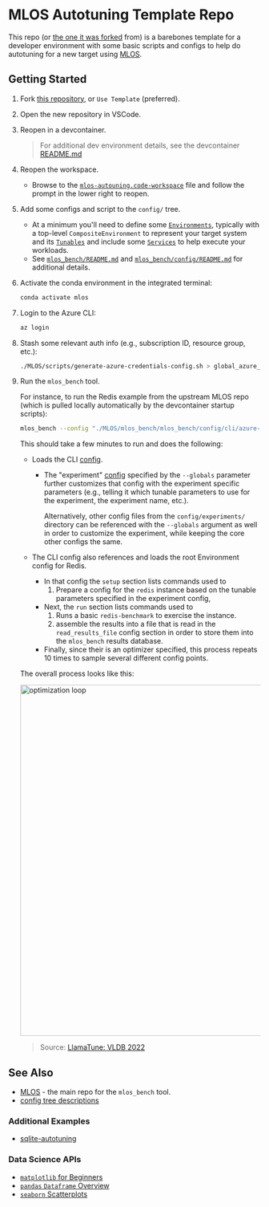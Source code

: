 # MLOS Autotuning Template Repo

This repo (or [the one it was forked](https://github.com/microsoft/mlos-autotuning-template) from) is a barebones template for a developer environment with some basic scripts and configs to help do autotuning for a new target using [MLOS](https://github.com/microsoft/MLOS).

## Getting Started

1. Fork [this repository](https://github.com/microsoft/mlos-autotuning-template), or `Use Template` (preferred).
1. Open the new repository in VSCode.
1. Reopen in a devcontainer.

    > For additional dev environment details, see the devcontainer [README.md](.devcontainer/README.md)

1. Reopen the workspace.

    - Browse to the [`mlos-autouning.code-workspace`](./mlos-autotuning.code-workspace) file and follow the prompt in the lower right to reopen.

1. Add some configs and script to the `config/` tree.

    - At a minimum you'll need to define some [`Environments`](https://github.com/microsoft/MLOS/tree/main/mlos_bench/mlos_bench/environments/README.md), typically with a top-level `CompositeEnvironment` to represent your target system and its [`Tunables`](https://github.com/microsoft/MLOS/tree/main/mlos_bench/mlos_bench/tunables/README.md) and include some [`Services`](https://github.com/microsoft/MLOS/blob/main/mlos_bench/mlos_bench/services/README.md) to help execute your workloads.
    - See [`mlos_bench/README.md`](https://github.com/microsoft/MLOS/tree/main/mlos_bench/README.md) and [`mlos_bench/config/README.md`](https://github.com/microsoft/MLOS/tree/main/mlos_bench/mlos_bench/config/README.md) for additional details.

1. Activate the conda environment in the integrated terminal:

    ```sh
    conda activate mlos
    ```

1. Login to the Azure CLI:

    ```sh
    az login
    ```

1. Stash some relevant auth info (e.g., subscription ID, resource group, etc.):

    ```sh
    ./MLOS/scripts/generate-azure-credentials-config.sh > global_azure_config.json
    ```

1. Run the `mlos_bench` tool.

    For instance, to run the Redis example from the upstream MLOS repo (which is pulled locally automatically by the devcontainer startup
    scripts):

    ```sh
    mlos_bench --config "./MLOS/mlos_bench/mlos_bench/config/cli/azure-redis-opt.jsonc" --globals "./MLOS/mlos_bench/mlos_bench/config/experiments/experiment_RedisBench.jsonc" --max_iterations 10
    ```

    This should take a few minutes to run and does the following:

    - Loads the CLI [config](https://github.com/microsoft/MLOS/tree/main/mlos_bench/mlos_bench/config/cli/azure-redis-opt.jsonc).
        - The "experiment" [config](https://github.com/microsoft/MLOS/tree/main/mlos_bench/mlos_bench/config/experiments/experiment_RedisBench.jsonc) specified by the `--globals` parameter further customizes that config with the experiment specific parameters (e.g., telling it which tunable parameters to use for the experiment, the experiment name, etc.).

            Alternatively, other config files from the `config/experiments/` directory can be referenced with the `--globals` argument as well in order to customize the experiment, while keeping the core other configs the same.
    - The CLI config also references and loads the root Environment config for Redis.

        - In that config the `setup` section lists commands used to
          1. Prepare a config for the `redis` instance based on the tunable parameters specified in the experiment config,
        - Next, the `run` section lists commands used to
          1. Runs a basic `redis-benchmark` to exercise the instance.
          1. assemble the results into a file that is read in the `read_results_file` config section in order to store them into the `mlos_bench` results database.
        - Finally, since their is an optimizer specified, this process repeats 10 times to sample several different config points.

    The overall process looks like this:

    <!-- markdownlint-disable-next-line MD033 -->
    <img src="./doc/images/llamatune-loop.png" style="width:700px" alt="optimization loop" />

    > Source: [LlamaTune: VLDB 2022](https://arxiv.org/abs/2203.05128)

## See Also

- [MLOS](https://github.com/microsoft/MLOS) - the main repo for the `mlos_bench` tool.
- [config tree descriptions](./config/README.md)

### Additional Examples

- [sqlite-autotuning](https://github.com/Microsoft-CISL/sqlite-autotuning)

### Data Science APIs

- [`matplotlib` for Beginners](https://matplotlib.org/cheatsheets/handout-beginner.pdf)
- [`pandas` `Dataframe` Overview](https://www.w3schools.com/python/pandas/pandas_dataframes.asp)
- [`seaborn` Scatterplots](https://www.golinuxcloud.com/seaborn-scatterplot/)
